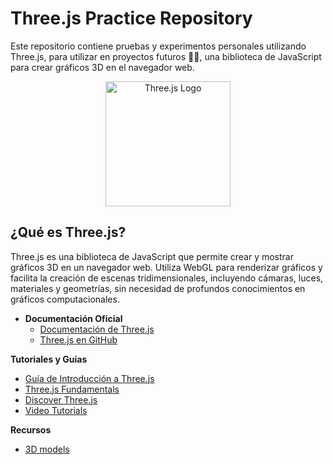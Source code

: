 # Three.js Practice Repository

Este repositorio contiene pruebas y experimentos personales utilizando Three.js, para utilizar en proyectos futuros 👀👀, una biblioteca de JavaScript para crear gráficos 3D en el navegador web.

<p align="center">
  <img src="https://cdn.worldvectorlogo.com/logos/threejs-1.svg" alt="Three.js Logo" width="200">
</p>

## ¿Qué es Three.js?

Three.js es una biblioteca de JavaScript que permite crear y mostrar gráficos 3D en un navegador web. Utiliza WebGL para renderizar gráficos y facilita la creación de escenas tridimensionales, incluyendo cámaras, luces, materiales y geometrías, sin necesidad de profundos conocimientos en gráficos computacionales.

- **Documentación Oficial**
  - [Documentación de Three.js](https://threejs.org/docs/)
  - [Three.js en GitHub](https://github.com/mrdoob/three.js/)
 
**Tutoriales y Guías**
  - [Guía de Introducción a Three.js](https://threejs.org/docs/#manual/en/introduction/Creating-a-scene)
  - [Three.js Fundamentals](https://threejsfundamentals.org/)
  - [Discover Three.js](https://discoverthreejs.com/)
  - [Video Tutorials](https://youtube.com/playlist?list=PLDllzmccetSPVF3JN6OFazp39N00yHE3A&si=moBHpKSsozwmrcle)

**Recursos**
  - [3D models](https://sketchfab.com/)
